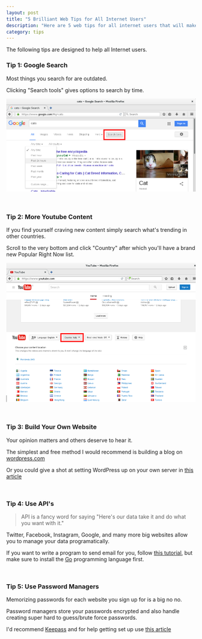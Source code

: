 ```yaml
---
layout: post
title: "5 Brilliant Web Tips for All Internet Users"
description: "Here are 5 web tips for all internet users that will make you a better internet user."
category: tips
---
```


The following tips are designed to help all Internet users.

<!--more-->

### Tip 1: Google Search

Most things you search for are outdated. 

Clicking "Search tools" gives options to search by time.

![Google search by time](/images/googlesearchbytime.png)

<br>

### Tip 2: More Youtube Content

If you find yourself craving new content simply search what's trending in other countries.

Scroll to the very bottom and click "Country" after which you'll have a brand new Popular Right Now list. 

![Endless Youtube Content](/images/youtubemorecontent.png)

<br>

### Tip 3: Build Your Own Website

Your opinion matters and others deserve to hear it.

The simplest and free method I would recommend is building a blog on [wordpress.com](https://wordpress.com)

Or you could give a shot at setting WordPress up on your own server in [this article](https://dinosaurscode.xyz/tips/2016/06/15/how-to-build-a-web-server/)

<br>

### Tip 4: Use API's 

> API is a fancy word for saying "Here's our data take it and do what you want with it."

Twitter, Facebook, Instagram, Google, and many more big websites allow you to manage your data programatically.

If you want to write a program to send email for you, follow [this tutorial](http://localhost:4000/go/2016/06/21/sending-email-using-golang/), but make sure to install the [Go](https://golang.org/doc/install) programming language first.

<br>

### Tip 5: Use Password Managers  

Memorizing passwords for each website you sign up for is a big no no.

Password managers store your passwords encrypted and also handle creating super hard to guess/brute force passwords.

I'd recommend [Keepass](https://dinosaurscode.xyz/tips/2016/05/08/use-keepass-for-strong-password-manager/) and for help getting set up use [this article](https://dinosaurscode.xyz/tips/2016/05/08/use-keepass-for-strong-password-manager/)

